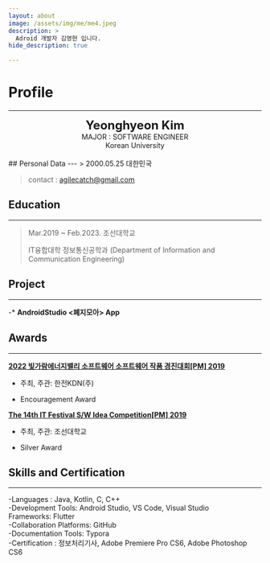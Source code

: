 ```yaml
---
layout: about
image: /assets/img/me/me4.jpeg
description: >
  Adroid 개발자 김영현 입니다. 
hide_description: true

---
```


# Profile

<!--author-->

* * *
<center>
<span style="font-size:170%;font-weight:bold;">
Yeonghyeon Kim</span>
</center>
<center>MAJOR : SOFTWARE ENGINEER</center>
<center>Korean University</center>



<br>
## Personal Data
---
> 2000.05.25 대한민국<br/>

> contact : agilecatch@gmail.com <br/>

## Education
---
> Mar.2019 ~ Feb.2023. 조선대학교
>
> IT융합대학 정보통신공학과 (Department of Information and Communication Engineering)

<!--## Research Interest
---
* Computer Vision
+ image Object Detection
+ Vot
+ Semantic/Instance Segmentation
+ Super Resolution
* Machine Learning / Deep Learning
+ GAN
+ Few-Shot Learning
+ Meta Learning-->

## Project
---
-* **AndroidStudio <폐지모아> App**

<!--## Work Experiences Permalink-->

## Awards
---
<u><strong>2022 빛가람에너지밸리 소프트웨어 소프트웨어 작품 경진대회[PM] 2019 </strong></u>

- 주최, 주관: 한전KDN(주)

- Encouragement Award


<u><strong>The 14th  IT Festival S/W Idea Competition[PM] 2019 </strong></u>

- 주최, 주관: 조선대학교

- Silver Award





## Skills and Certification
---
-Languages : Java, Kotlin, C, C++ <br/>
-Development Tools: Android Studio, VS Code, Visual Studio<br/>
Frameworks: Flutter<br/>
-Collaboration Platforms: GitHub<br/>
-Documentation Tools: Typora<br/>
-Certification : 정보처리기사,  Adobe Premiere Pro CS6, Adobe Photoshop CS6

